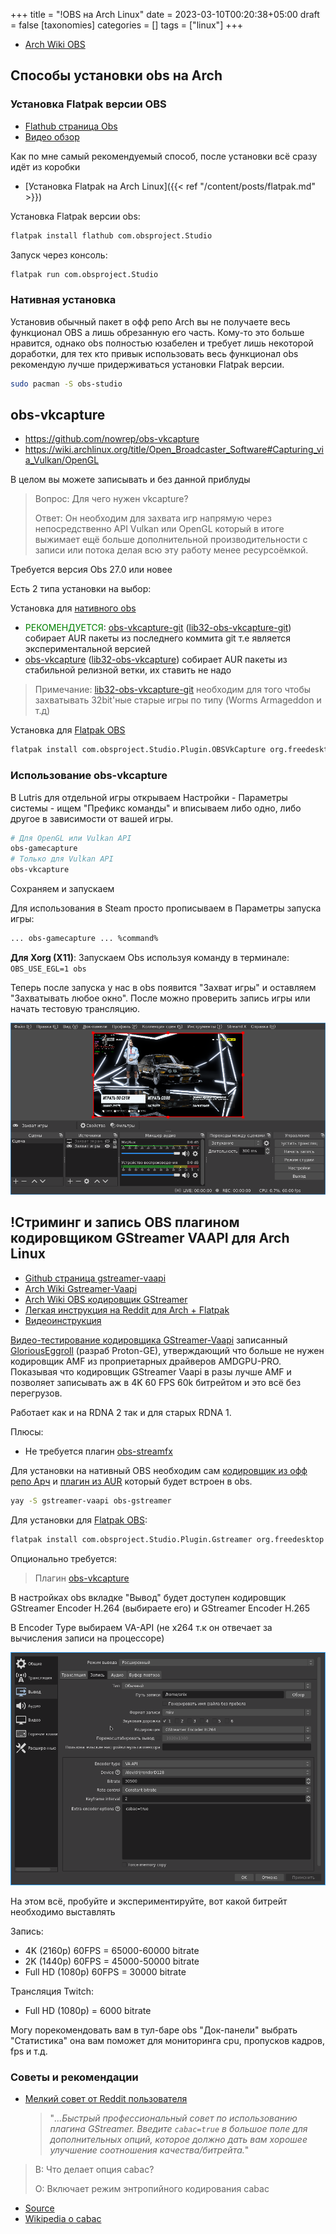 +++
title = "!OBS на Arch Linux"
date = 2023-03-10T00:20:38+05:00
draft = false
[taxonomies]
categories = []
tags = ["linux"]
+++

- [Arch Wiki OBS](https://wiki.archlinux.org/title/Open_Broadcaster_Software)

## Способы установки obs на Arch

### Установка Flatpak версии OBS

- [Flathub страница Obs](https://flathub.org/apps/details/com.obsproject.Studio)
- [Видео обзор](https://www.youtube.com/watch?v=FPjEdrik-eQ)

Как по мне самый рекомендуемый способ, после установки всё сразу идёт из коробки

- [Установка Flatpak на Arch Linux]({{< ref "/content/posts/flatpak.md" >}})

Установка Flatpak версии obs:

```sh
flatpak install flathub com.obsproject.Studio
```

Запуск через консоль:

```sh
flatpak run com.obsproject.Studio
```

### Нативная установка

Установив обычный пакет в офф репо Arch вы не получаете весь функционал OBS а лишь обрезанную его часть. Кому-то это больше нравится, однако obs полностью юзабелен и требует лишь некоторой доработки, для тех кто привык использовать весь функционал obs рекомендую лучше придерживаться установки Flatpak версии.

```sh
sudo pacman -S obs-studio
```

## obs-vkcapture

- https://github.com/nowrep/obs-vkcapture
- https://wiki.archlinux.org/title/Open_Broadcaster_Software#Capturing_via_Vulkan/OpenGL

В целом вы можете записывать и без данной приблуды

> Вопрос: Для чего нужен vkcapture?
>
> Ответ: Он необходим для захвата игр напрямую через непосредственно API Vulkan или OpenGL который в итоге выжимает ещё больше дополнительной производительности с записи или потока делая всю эту работу менее ресурсоёмкой.

Требуется версия Obs 27.0 или новее

Есть 2 типа установки на выбор:

Установка для [нативного obs](http://localhost:1313/posts/obs-on-archlinux/#%D0%BD%D0%B0%D1%82%D0%B8%D0%B2%D0%BD%D0%B0%D1%8F-%D1%83%D1%81%D1%82%D0%B0%D0%BD%D0%BE%D0%B2%D0%BA%D0%B0)

- <span style="color:green">РЕКОМЕНДУЕТСЯ</span>: [obs-vkcapture-git](https://aur.archlinux.org/packages/obs-vkcapture-git) ([lib32-obs-vkcapture-git](https://aur.archlinux.org/packages/lib32-obs-vkcapture-git)) собирает AUR пакеты из последнего коммита git т.е является экспериментальной версией
- [obs-vkcapture](https://aur.archlinux.org/packages/obs-vkcapture) ([lib32-obs-vkcapture](https://aur.archlinux.org/packages/lib32-obs-vkcapture)) собирает AUR пакеты из стабильной релизной ветки, их ставить не надо

> Примечание: [lib32-obs-vkcapture-git](https://aur.archlinux.org/packages/lib32-obs-vkcapture-git) необходим для того чтобы захватывать 32bit'ные старые игры по типу (Worms Armageddon и т.д)

Установка для [Flatpak OBS](http://localhost:1313/posts/obs-on-archlinux/#%D1%83%D1%81%D1%82%D0%B0%D0%BD%D0%BE%D0%B2%D0%BA%D0%B0-flatpak-%D0%B2%D0%B5%D1%80%D1%81%D0%B8%D0%B8-obs)

```sh
flatpak install com.obsproject.Studio.Plugin.OBSVkCapture org.freedesktop.Platform.VulkanLayer.OBSVkCapture
```

### Использование obs-vkcapture

В Lutris для отдельной игры открываем Настройки - Параметры системы - ищем "Префикс команды" и вписываем либо одно, либо другое в зависимости от вашей игры.

```sh
# Для OpenGL или Vulkan API
obs-gamecapture
# Только для Vulkan API
obs-vkcapture
```

Сохраняем и запускаем

Для использования в Steam просто прописываем в Параметры запуска игры:

```sh
... obs-gamecapture ... %command%
```

**Для Xorg (X11)**: Запускаем Obs используя команду в терминале: `OBS_USE_EGL=1 obs`

Теперь после запуска у нас в obs появится "Захват игры" и оставляем "Захватывать любое окно". После можно проверить запись игры или начать тестовую трансляцию.

![image](/images/obs-on-archlinux/obs-vkcapture.png)

## !Стриминг и запись OBS плагином кодировщиком GStreamer VAAPI для Arch Linux

- [Github страница gstreamer-vaapi](https://github.com/GStreamer/gstreamer-vaapi)
- [Arch Wiki Gstreamer-Vaapi](https://wiki.archlinux.org/title/GStreamer#Hardware_video_acceleration)
- [Arch Wiki OBS кодировщик GStreamer](https://wiki.archlinux.org/title/Open_Broadcaster_Software#Encoding_using_GStreamer)
- [Легкая инструкция на Reddit для Arch + Flatpak](https://www.reddit.com/r/linux_gaming/comments/w4i3qf/easy_way_to_get_good_4k_60fps_obs_encoding/)
- [Видеоинструкция](https://www.youtube.com/watch?v=RYH15sMwjUg)

[Видео-тестирование кодировщика GStreamer-Vaapi](https://www.youtube.com/watch?v=OWouopxGueQ) записанный [GloriousEggroll](https://github.com/GloriousEggroll) (разраб Proton-GE), утверждающий что больше не нужен кодировщик AMF из проприетарных драйверов AMDGPU-PRO. Показывая что кодировщик GStreamer Vaapi в разы лучше AMF и позволяет записывать аж в 4K 60 FPS 60k битрейтом и это всё без перегрузов.

Работает как и на RDNA 2 так и для старых RDNA 1.

Плюсы:

- Не требуется плагин [obs-streamfx](https://aur.archlinux.org/packages/obs-streamfx)

Для установки на нативный OBS необходим сам [кодировщик из офф репо Арч](https://archlinux.org/packages/extra/x86_64/gstreamer-vaapi/) и [плагин из AUR](https://aur.archlinux.org/packages/obs-gstreamer) который будет встроен в obs.

```sh
yay -S gstreamer-vaapi obs-gstreamer
```

Для установки для [Flatpak OBS](http://localhost:1313/posts/obs-on-archlinux/#%D1%83%D1%81%D1%82%D0%B0%D0%BD%D0%BE%D0%B2%D0%BA%D0%B0-flatpak-%D0%B2%D0%B5%D1%80%D1%81%D0%B8%D0%B8-obs):

```sh
flatpak install com.obsproject.Studio.Plugin.Gstreamer org.freedesktop.Platform.GStreamer.gstreamer-vaapi
```

Опционально требуется:

> Плагин [obs-vkcapture](http://localhost:1313/posts/obs-on-archlinux/#obs-vkcapture)

В настройках obs вкладке "Вывод" будет доступен кодировщик GStreamer Encoder H.264 (выбираете его) и GStreamer Encoder H.265

В Encoder Type выбираем VA-API (не x264 т.к он отвечает за вычисления записи на процессоре)

![image](/images/obs-on-archlinux/1660824506.png)

На этом всё, пробуйте и экспериментируйте, вот какой битрейт необходимо выставлять

Запись:

- 4K (2160p) 60FPS = 65000-60000 bitrate
- 2K (1440p) 60FPS = 45000-50000 bitrate
- Full HD (1080p) 60FPS = 30000 bitrate

Трансляция Twitch:

- Full HD (1080p) = 6000 bitrate

Могу порекомендовать вам в тул-баре obs "Док-панели" выбрать "Статистика" она вам поможет для мониторинга cpu, пропусков кадров, fps и т.д.

### Советы и рекомендации

- [Мелкий совет от Reddit пользователя](https://www.reddit.com/r/linux_gaming/comments/w4i3qf/comment/ih5unkw/?utm_source=share&utm_medium=web2x&context=3)
  > "_...Быстрый профессиональный совет по использованию плагина GStreamer. Введите `cabac=true` в большое поле для дополнительных опций, которое должно дать вам хорошее улучшение соотношения качества/битрейта._"

> В: Что делает опция cabac?
>
> О: Включает режим энтропийного кодирования cabac

- [Source](https://gstreamer.freedesktop.org/documentation/vaapi/vaapih264enc.html?gi-language=c#vaapih264enc:cabac)
- [Wikipedia о cabac](https://ru.wikipedia.org/wiki/CABAC)
